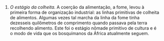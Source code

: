 ﻿1. *O estágio da colheita.* A coerção da alimentação, a fome, levou à primeira forma de organização industrial: as linhas primitivas de colheita de alimentos. Algumas vezes tal  marcha da linha da fome tinha dezesseis quilômetros de comprimento quando passava pela terra recolhendo alimento. Este foi o estágio nômade primitivo de cultura e é o modo de vida que os bosquímanos da África atualmente seguem.
